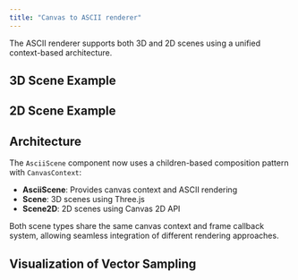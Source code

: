 ```yaml
---
title: "Canvas to ASCII renderer"
---
```


The ASCII renderer supports both 3D and 2D scenes using a unified context-based architecture.

## 3D Scene Example

<AsciiScene height={650} fontSize={12}>
  <Scene scene="cube" autoRotate zoom={3} />
</AsciiScene>

## 2D Scene Example

<AsciiScene height={400} fontSize={8}>
  <Scene2D scene="circle" />
</AsciiScene>

## Architecture

The `AsciiScene` component now uses a children-based composition pattern with `CanvasContext`:

- **AsciiScene**: Provides canvas context and ASCII rendering
- **Scene**: 3D scenes using Three.js
- **Scene2D**: 2D scenes using Canvas 2D API

Both scene types share the same canvas context and frame callback system, allowing seamless integration of different rendering approaches.

## Visualization of Vector Sampling

